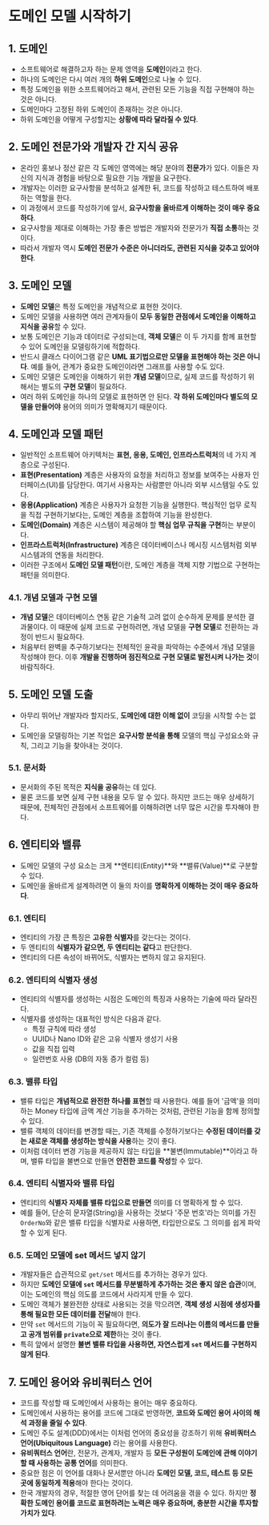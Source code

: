 # 도메인 모델 시작하기

## 1. 도메인

- 소프트웨어로 해결하고자 하는 문제 영역을 **도메인**이라고 한다.
- 하나의 도메인은 다시 여러 개의 **하위 도메인**으로 나눌 수 있다.
- 특정 도메인을 위한 소프트웨어라고 해서, 관련된 모든 기능을 직접 구현해야 하는 것은 아니다.
- 도메인마다 고정된 하위 도메인이 존재하는 것은 아니다.
- 하위 도메인을 어떻게 구성할지는 **상황에 따라 달라질 수 있다**.

## 2. 도메인 전문가와 개발자 간 지식 공유

- 온라인 홍보나 정산 같은 각 도메인 영역에는 해당 분야의 **전문가**가 있다. 이들은 자신의 지식과 경험을 바탕으로 필요한 기능 개발을 요구한다.
- 개발자는 이러한 요구사항을 분석하고 설계한 뒤, 코드를 작성하고 테스트하여 배포하는 역할을 한다.
- 이 과정에서 코드를 작성하기에 앞서, **요구사항을 올바르게 이해하는 것이 매우 중요하다**.
- 요구사항을 제대로 이해하는 가장 좋은 방법은 개발자와 전문가가 **직접 소통**하는 것이다.
- 따라서 개발자 역시 **도메인 전문가 수준은 아니더라도, 관련된 지식을 갖추고 있어야 한다**.

## 3. 도메인 모델

- **도메인 모델**은 특정 도메인을 개념적으로 표현한 것이다.
- 도메인 모델을 사용하면 여러 관계자들이 **모두 동일한 관점에서 도메인을 이해하고 지식을 공유**할 수 있다.
- 보통 도메인은 기능과 데이터로 구성되는데, **객체 모델**은 이 두 가지를 함께 표현할 수 있어 도메인을 모델링하기에 적합하다.
- 반드시 클래스 다이어그램 같은 **UML 표기법으로만 모델을 표현해야 하는 것은 아니다**. 예를 들어, 관계가 중요한 도메인이라면 그래프를 사용할 수도 있다.
- 도메인 모델은 도메인을 이해하기 위한 **개념 모델**이므로, 실제 코드를 작성하기 위해서는 별도의 **구현 모델**이 필요하다.
- 여러 하위 도메인을 하나의 모델로 표현하면 안 된다. **각 하위 도메인마다 별도의 모델을 만들어야** 용어의 의미가 명확해지기 때문이다.

## 4. 도메인과 모델 패턴

- 일반적인 소프트웨어 아키텍처는 **표현, 응용, 도메인, 인프라스트럭처**의 네 가지 계층으로 구성된다.
- **표현(Presentation)** 계층은 사용자의 요청을 처리하고 정보를 보여주는 사용자 인터페이스(UI)를 담당한다. 여기서 사용자는 사람뿐만 아니라 외부 시스템일 수도 있다.
- **응용(Application)** 계층은 사용자가 요청한 기능을 실행한다. 핵심적인 업무 로직을 직접 구현하기보다는, 도메인 계층을 조합하여 기능을 완성한다.
- **도메인(Domain)** 계층은 시스템이 제공해야 할 **핵심 업무 규칙을 구현**하는 부분이다.
- **인프라스트럭처(Infrastructure)** 계층은 데이터베이스나 메시징 시스템처럼 외부 시스템과의 연동을 처리한다.
- 이러한 구조에서 **도메인 모델 패턴**이란, 도메인 계층을 객체 지향 기법으로 구현하는 패턴을 의미한다.

### 4.1. 개념 모델과 구현 모델

- **개념 모델**은 데이터베이스 연동 같은 기술적 고려 없이 순수하게 문제를 분석한 결과물이다. 이 때문에 실제 코드로 구현하려면, 개념 모델을 **구현 모델**로 전환하는 과정이 반드시 필요하다.
- 처음부터 완벽을 추구하기보다는 전체적인 윤곽을 파악하는 수준에서 개념 모델을 작성해야 한다. 이후 **개발을 진행하며 점진적으로 구현 모델로 발전시켜 나가는 것**이 바람직하다.

## 5. 도메인 모델 도출

- 아무리 뛰어난 개발자라 할지라도, **도메인에 대한 이해 없이** 코딩을 시작할 수는 없다.
- 도메인을 모델링하는 기본 작업은 **요구사항 분석을 통해** 모델의 핵심 구성요소와 규칙, 그리고 기능을 찾아내는 것이다.

### 5.1. 문서화

- 문서화의 주된 목적은 **지식을 공유**하는 데 있다.
- 물론 코드를 보면 실제 구현 내용을 모두 알 수 있다. 하지만 코드는 매우 상세하기 때문에, 전체적인 관점에서 소프트웨어를 이해하려면 너무 많은 시간을 투자해야 한다.

## 6. 엔티티와 밸류

- 도메인 모델의 구성 요소는 크게 **엔티티(Entity)**와 **밸류(Value)**로 구분할 수 있다.
- 도메인을 올바르게 설계하려면 이 둘의 차이를 **명확하게 이해하는 것이 매우 중요하다**.

### 6.1. 엔티티

- 엔티티의 가장 큰 특징은 **고유한 식별자**를 갖는다는 것이다.
- 두 엔티티의 **식별자가 같으면, 두 엔티티는 같다**고 판단한다.
- 엔티티의 다른 속성이 바뀌어도, 식별자는 변하지 않고 유지된다.

### 6.2. 엔티티의 식별자 생성

- 엔티티의 식별자를 생성하는 시점은 도메인의 특징과 사용하는 기술에 따라 달라진다.
- 식별자를 생성하는 대표적인 방식은 다음과 같다.
  - 특정 규칙에 따라 생성
  - UUID나 Nano ID와 같은 고유 식별자 생성기 사용
  - 값을 직접 입력
  - 일련번호 사용 (DB의 자동 증가 컬럼 등)

### 6.3. 밸류 타입

- 밸류 타입은 **개념적으로 완전한 하나를 표현**할 때 사용한다. 예를 들어 '금액'을 의미하는 Money 타입에 금액 계산 기능을 추가하는 것처럼, 관련된 기능을 함께 정의할 수 있다.
- 밸류 객체의 데이터를 변경할 때는, 기존 객체를 수정하기보다는 **수정된 데이터를 갖는 새로운 객체를 생성하는 방식을 사용**하는 것이 좋다.
- 이처럼 데이터 변경 기능을 제공하지 않는 타입을 **불변(Immutable)**이라고 하며, 밸류 타입을 불변으로 만들면 **안전한 코드를 작성**할 수 있다.

### 6.4. 엔티티 식별자와 밸류 타입

- 엔티티의 **식별자 자체를 밸류 타입으로 만들면** 의미를 더 명확하게 할 수 있다.
- 예를 들어, 단순히 문자열(String)을 사용하는 것보다 '주문 번호'라는 의미를 가진 `OrderNo`와 같은 밸류 타입을 식별자로 사용하면, 타입만으로도 그 의미를 쉽게 파악할 수 있게 된다.

### 6.5. 도메인 모델에 set 메서드 넣지 않기

- 개발자들은 습관적으로 `get/set` 메서드를 추가하는 경우가 있다.
- 하지만 **도메인 모델에 `set` 메서드를 무분별하게 추가하는 것은 좋지 않은 습관**이며, 이는 도메인의 핵심 의도를 코드에서 사라지게 만들 수 있다.
- 도메인 객체가 불완전한 상태로 사용되는 것을 막으려면, **객체 생성 시점에 생성자를 통해 필요한 모든 데이터를 전달**해야 한다.
- 만약 `set` 메서드의 기능이 꼭 필요하다면, **의도가 잘 드러나는 이름의 메서드를 만들고 공개 범위를 `private`으로 제한**하는 것이 좋다.
- 특히 앞에서 설명한 **불변 밸류 타입을 사용하면, 자연스럽게 `set` 메서드를 구현하지 않게 된다**.

## 7. 도메인 용어와 유비쿼터스 언어

- 코드를 작성할 때 도메인에서 사용하는 용어는 매우 중요하다.
- 도메인에서 사용하는 용어를 코드에 그대로 반영하면, **코드와 도메인 용어 사이의 해석 과정을 줄일 수 있다**.
- 도메인 주도 설계(DDD)에서는 이처럼 언어의 중요성을 강조하기 위해 **유비쿼터스 언어(Ubiquitous Language)** 라는 용어를 사용한다.
- **유비쿼터스 언어**란, 전문가, 관계자, 개발자 등 **모든 구성원이 도메인에 관해 이야기할 때 사용하는 공통 언어**를 의미한다.
- 중요한 점은 이 언어를 대화나 문서뿐만 아니라 **도메인 모델, 코드, 테스트 등 모든 곳에 동일하게 적용**해야 한다는 것이다.
- 한국 개발자의 경우, 적절한 영어 단어를 찾는 데 어려움을 겪을 수 있다. 하지만 **정확한 도메인 용어를 코드로 표현하려는 노력은 매우 중요하며, 충분한 시간을 투자할 가치가 있다**.
